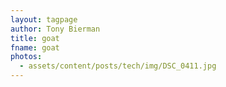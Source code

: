 ```yaml
---
layout: tagpage
author: Tony Bierman
title: goat
fname: goat
photos:
  - assets/content/posts/tech/img/DSC_0411.jpg
---
```

